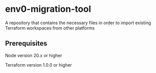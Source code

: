 # env0-migration-tool

A repository that contains the necessary files in order to import existing Terraform workspaces from other platforms

## Prerequisites

Node version 20.x or higher

Terraform version 1.0.0 or higher
